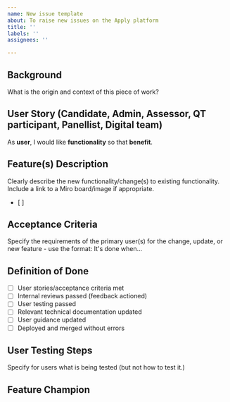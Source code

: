 ```yaml
---
name: New issue template
about: To raise new issues on the Apply platform
title: ''
labels: ''
assignees: ''

---
```


## Background
What is the origin and context of this piece of work?

## User Story (Candidate, Admin, Assessor, QT participant, Panellist, Digital team) 
As **user**, I would like **functionality** so that **benefit**. 

## Feature(s) Description
Clearly describe the new functionality/change(s) to existing functionality.
Include a link to a Miro board/image if appropriate.
- [ ]
## Acceptance Criteria 
Specify the requirements of the primary user(s) for the change, update, or new feature - use the format: 
It's done when...

## Definition of Done
- [ ] User stories/acceptance criteria met
- [ ] Internal reviews passed (feedback actioned)
- [ ] User testing passed
- [ ] Relevant technical documentation updated
- [ ] User guidance updated
- [ ] Deployed and merged without errors

## User Testing Steps
Specify for users what is being tested (but not how to test it.)

## Feature Champion
